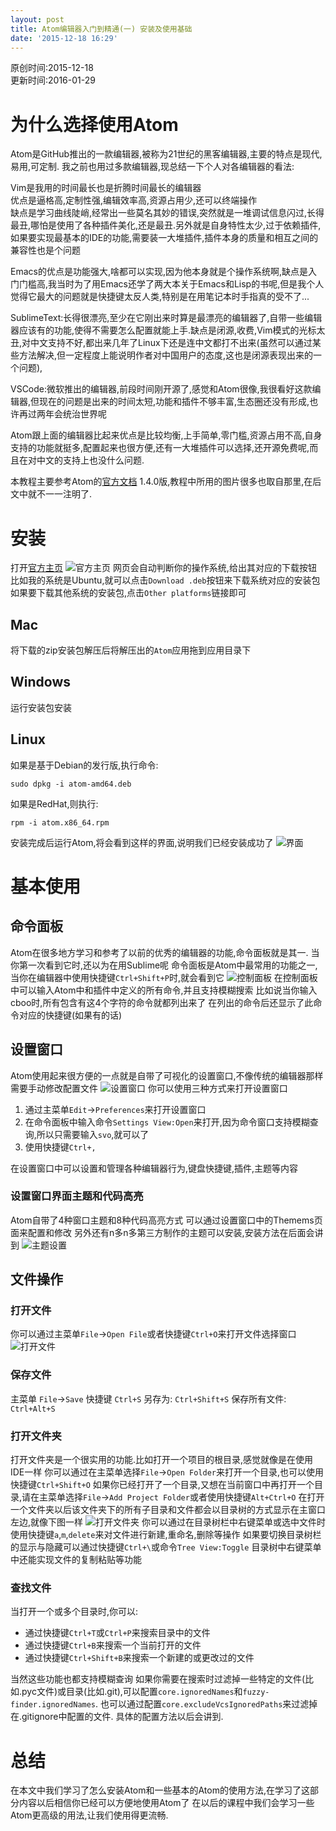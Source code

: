 ```yaml
---
layout: post
title: Atom编辑器入门到精通(一) 安装及使用基础
date: '2015-12-18 16:29'
---
```


原创时间:2015-12-18<br>更新时间:2016-01-29

# 为什么选择使用Atom
Atom是GitHub推出的一款编辑器,被称为21世纪的黑客编辑器,主要的特点是现代,易用,可定制.
我之前也用过多款编辑器,现总结一下个人对各编辑器的看法:

Vim是我用的时间最长也是折腾时间最长的编辑器<br>优点是逼格高,定制性强,编辑效率高,资源占用少,还可以终端操作<br>缺点是学习曲线陡峭,经常出一些莫名其妙的错误,突然就是一堆调试信息闪过,长得最丑,哪怕是使用了各种插件美化,还是最丑.另外就是自身特性太少,过于依赖插件,如果要实现最基本的IDE的功能,需要装一大堆插件,插件本身的质量和相互之间的兼容性也是个问题

Emacs的优点是功能强大,啥都可以实现,因为他本身就是个操作系统啊,缺点是入门门槛高,我当时为了用Emacs还学了两大本关于Emacs和Lisp的书呢,但是我个人觉得它最大的问题就是快捷键太反人类,特别是在用笔记本时手指真的受不了...

SublimeText:长得很漂亮,至少在它刚出来时算是最漂亮的编辑器了,自带一些编辑器应该有的功能,使得不需要怎么配置就能上手.缺点是闭源,收费,Vim模式的光标太丑,对中文支持不好,都出来几年了Linux下还是连中文都打不出来(虽然可以通过某些方法解决,但一定程度上能说明作者对中国用户的态度,这也是闭源表现出来的一个问题),

VSCode:微软推出的编辑器,前段时间刚开源了,感觉和Atom很像,我很看好这款编辑器,但现在的问题是出来的时间太短,功能和插件不够丰富,生态圈还没有形成,也许再过两年会统治世界呢

Atom跟上面的编辑器比起来优点是比较均衡,上手简单,零门槛,资源占用不高,自身支持的功能就挺多,配置起来也很方便,还有一大堆插件可以选择,还开源免费呢,而且在对中文的支持上也没什么问题.

本教程主要参考Atom的[官方文档](https://atom.io/docs) 1.4.0版,教程中所用的图片很多也取自那里,在后文中就不一一注明了.

# 安装
打开[官方主页](https://atom.io/)
![官方主页](/home/peter/Pictures/linux-downloads.png)
网页会自动判断你的操作系统,给出其对应的下载按钮
比如我的系统是Ubuntu,就可以点击`Download .deb`按钮来下载系统对应的安装包
如果要下载其他系统的安装包,点击`Other platforms`链接即可
## Mac
将下载的zip安装包解压后将解压出的`Atom`应用拖到应用目录下

## Windows
运行安装包安装

## Linux
如果是基于Debian的发行版,执行命令:
```
sudo dpkg -i atom-amd64.deb
```
如果是RedHat,则执行:
```
rpm -i atom.x86_64.rpm
```

安装完成后运行Atom,将会看到这样的界面,说明我们已经安装成功了
![界面](/home/peter/Pictures/first-launch.png)


# 基本使用
## 命令面板
Atom在很多地方学习和参考了以前的优秀的编辑器的功能,命令面板就是其一.
当你第一次看到它时,还以为在用Sublime呢
命令面板是Atom中最常用的功能之一,当你在编辑器中使用快捷键`Ctrl+Shift+P`时,就会看到它
![控制面板](/home/peter/Pictures/command-palette.png)
在控制面板中可以输入Atom中和插件中定义的所有命令,并且支持模糊搜索
比如说当你输入cboo时,所有包含有这4个字符的命令就都列出来了
在列出的命令后还显示了此命令对应的快捷键(如果有的话)

## 设置窗口
Atom使用起来很方便的一点就是自带了可视化的设置窗口,不像传统的编辑器那样需要手动修改配置文件
![设置窗口](/home/peter/Pictures/settings.png)
你可以使用三种方式来打开设置窗口
1. 通过主菜单`Edit`->`Preferences`来打开设置窗口
2. 在命令面板中输入命令`Settings View:Open`来打开,因为命令窗口支持模糊查询,所以只需要输入`svo`,就可以了
3. 使用快捷键`Ctrl+,`

在设置窗口中可以设置和管理各种编辑器行为,键盘快捷键,插件,主题等内容

### 设置窗口界面主题和代码高亮
Atom自带了4种窗口主题和8种代码高亮方式
可以通过设置窗口中的Themems页面来配置和修改
另外还有n多n多第三方制作的主题可以安装,安装方法在后面会讲到
![主题设置](/home/peter/Pictures/theme.png)

## 文件操作
### 打开文件
你可以通过主菜单`File`->`Open File`或者快捷键`Ctrl+O`来打开文件选择窗口
![打开文件](/home/peter/Pictures/open-file.png)

### 保存文件
主菜单 `File`->`Save`
快捷键 `Ctrl+S`
另存为: `Ctrl+Shift+S`
保存所有文件: `Ctrl+Alt+S`

### 打开文件夹
打开文件夹是一个很实用的功能.比如打开一个项目的根目录,感觉就像是在使用IDE一样
你可以通过在主菜单选择`File`->`Open Folder`来打开一个目录,也可以使用快捷键`Ctrl+Shift+O`
如果你已经打开了一个目录,又想在当前窗口中再打开一个目录,请在主菜单选择`File`->`Add Project Folder`或者使用快捷键`Alt+Ctrl+O`
在打开一个文件夹以后该文件夹下的所有子目录和文件都会以目录树的方式显示在主窗口左边,就像下图一样
![打开文件夹](/home/peter/Pictures/project-view.png)
你可以通过在目录树栏中右键菜单或选中文件时使用快捷键`a`,`m`,`delete`来对文件进行新建,重命名,删除等操作
如果要切换目录树栏的显示与隐藏可以通过快捷键`Ctrl+\`或命令`Tree View:Toggle`
目录树中右键菜单中还能实现文件的复制粘贴等功能

### 查找文件
当打开一个或多个目录时,你可以:
* 通过快捷键`Ctrl+T`或`Ctrl+P`来搜索目录中的文件
* 通过快捷键`Ctrl+B`来搜索一个当前打开的文件
* 通过快捷键`Ctrl+Shift+B`来搜索一个新建的或更改过的文件

当然这些功能也都支持模糊查询
如果你需要在搜索时过滤掉一些特定的文件(比如.pyc文件)或目录(比如.git),可以配置`core.ignoredNames`和`fuzzy-finder.ignoredNames`.
也可以通过配置`core.excludeVcsIgnoredPaths`来过滤掉在.gitignore中配置的文件.
具体的配置方法以后会讲到.


# 总结
在本文中我们学习了怎么安装Atom和一些基本的Atom的使用方法,在学习了这部分内容以后相信你已经可以方便地使用Atom了
在以后的课程中我们会学习一些Atom更高级的用法,让我们使用得更流畅.

